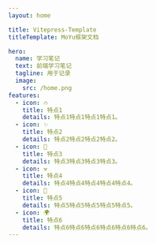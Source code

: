 ```yaml
---
layout: home

title: Vitepress-Template
titleTemplate: MoYu框架文档

hero:
  name: 学习笔记
  text: 前端学习笔记
  tagline: 用于记录
  image:
    src: /home.png
features:
  - icon: 🔥
    title: 特点1
    details: 特点1特点1特点1特点1。
  - icon: ✨
    title: 特点2
    details: 特点2特点2特点2特点2。
  - icon: 🚀
    title: 特点3
    details: 特点3特点3特点3特点3。
  - icon: ⚒
    title: 特点4
    details: 特点4特点4特点4特点4特点4。
  - icon: 🎨
    title: 特点5
    details: 特点5特点5特点5特点5特点5。
  - icon: 🌍
    title: 特点6
    details: 特点6特点6特点6特点6特点6特点6。
---
```

